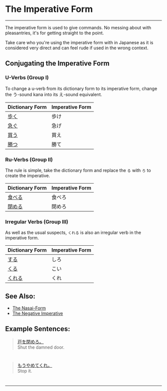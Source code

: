 # The Imperative Form
 ---
The imperative form is used to give commands. No messing about with pleasantries, it's for getting straight to the point. 

Take care who you're using the imperative form with in Japanese as it is considered very direct and can feel rude if used in the wrong context.

## Conjugating the Imperative Form

### U-Verbs (Group I)
To change a u-verb from its dictionary form to its imperative form, change the う-sound kana into its え-sound equivalent.

|Dictionary Form | Imperative Form |
|:--|:--|
|[歩く]()|歩け|
|[急ぐ]()|急げ|
|[買う]()|買え|
|[勝つ]()|勝て|

### Ru-Verbs (Group II)
The rule is simple, take the dictionary form and replace the `る` with `ろ` to create the imperative. 

|Dictionary Form | Imperative Form |
|:--|:--|
|[食べる]()|食べろ|
|[閉める]()|閉めろ|

### Irregular Verbs (Group III)
As well as the usual suspects, `くれる` is also an irregular verb in the imperative form. 

|Dictionary Form | Imperative Form |
|:--|:--|
|[する](1157170)|しろ|
|[くる](1547720)|こい|
|[くれる]()|くれ|

## See Also:
* [The Nasai-Form](polite-commands-nasai)
* [The Negative Imperative](negative-imperative)

## Example Sentences:
> [戸を閉めろ。]()  
> Shut the damned door.

#

> [もうやめてくれ。]()  
> Stop it.

#


 ---

